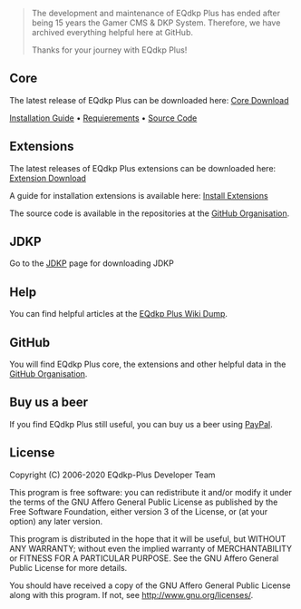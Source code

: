 >The development and maintenance of EQdkp Plus has ended after being 15 years the Gamer CMS & DKP System. Therefore, we have archived everything helpful here at GitHub.
>
>Thanks for your journey with EQdkp Plus!

## Core
The latest release of EQdkp Plus can be downloaded here: [Core Download](/packages/core/fullpackage.zip)

[Installation Guide](https://eqdkpplus.github.io/wiki/wiki/Installation.html) • [Requierements](requirements) • [Source Code](https://github.com/EQdkpPlus/core)

## Extensions
The latest releases of EQdkp Plus extensions can be downloaded here: [Extension Download](/packages/extensions/index.html)

A guide for installation extensions is available here: [Install Extensions](https://eqdkpplus.github.io/wiki/wiki/Install_Extensions.html)

The source code is available in the repositories at the [GitHub Organisation](https://github.com/EQdkpPlus).

## JDKP
Go to the [JDKP](jdkp.html) page for downloading JDKP

## Help
You can find helpful articles at the [EQdkp Plus Wiki Dump](https://eqdkpplus.github.io/wiki/wiki/index.html).

## GitHub
You will find EQdkp Plus core, the extensions and other helpful data in the [GitHub Organisation](https://github.com/EQdkpPlus).

## Buy us a beer
If you find EQdkp Plus still useful, you can buy us a beer using [PayPal](https://paypal.me/EQdkpPlus).

## License
Copyright (C) 2006-2020 EQdkp-Plus Developer Team

This program is free software: you can redistribute it and/or modify it under the terms of the GNU Affero General Public License as published by the Free Software Foundation, either version 3 of the License, or (at your option) any later version.

This program is distributed in the hope that it will be useful, but WITHOUT ANY WARRANTY; without even the implied warranty of MERCHANTABILITY or FITNESS FOR A PARTICULAR PURPOSE.  See the GNU Affero General Public License for more details.

You should have received a copy of the GNU Affero General Public License along with this program.  If not, see <http://www.gnu.org/licenses/>.

